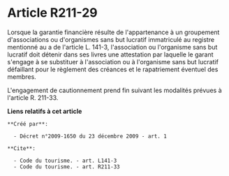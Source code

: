 # Article R211-29

Lorsque la garantie financière résulte de l'appartenance à un groupement d'associations ou d'organismes sans but lucratif
immatriculé au registre mentionné au a de l'article L. 141-3, l'association ou l'organisme sans but lucratif doit détenir
dans ses livres une attestation par laquelle le garant s'engage à se substituer à l'association ou à l'organisme sans but
lucratif défaillant pour le règlement des créances et le rapatriement éventuel des membres.

L'engagement de cautionnement prend fin suivant les modalités prévues à l'article R. 211-33.

**Liens relatifs à cet article**

	**Créé par**:

	  - Décret n°2009-1650 du 23 décembre 2009 - art. 1

	**Cite**:

	  - Code du tourisme. - art. L141-3
	  - Code du tourisme. - art. R211-33
